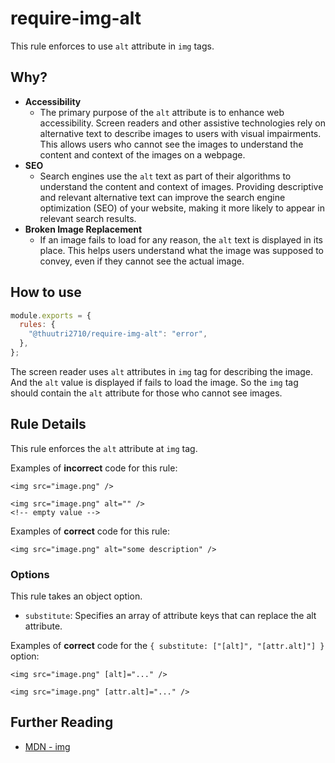 # require-img-alt

This rule enforces to use `alt` attribute in `img` tags.

## Why?

- **Accessibility**
  - The primary purpose of the `alt` attribute is to enhance web accessibility. Screen readers and other assistive technologies rely on alternative text to describe images to users with visual impairments. This allows users who cannot see the images to understand the content and context of the images on a webpage.
- **SEO**
  - Search engines use the `alt` text as part of their algorithms to understand the content and context of images. Providing descriptive and relevant alternative text can improve the search engine optimization (SEO) of your website, making it more likely to appear in relevant search results.
- **Broken Image Replacement**
  - If an image fails to load for any reason, the `alt` text is displayed in its place. This helps users understand what the image was supposed to convey, even if they cannot see the actual image.

## How to use

```js,.eslintrc.js
module.exports = {
  rules: {
    "@thuutri2710/require-img-alt": "error",
  },
};
```

The screen reader uses `alt` attributes in `img` tag for describing the image.
And the `alt` value is displayed if fails to load the image.
So the `img` tag should contain the `alt` attribute for those who cannot see images.

## Rule Details

This rule enforces the `alt` attribute at `img` tag.

Examples of **incorrect** code for this rule:

```html,incorrect
<img src="image.png" />

<img src="image.png" alt="" />
<!-- empty value -->
```

Examples of **correct** code for this rule:

```html,correct
<img src="image.png" alt="some description" />
```

### Options

This rule takes an object option.

- `substitute`: Specifies an array of attribute keys that can replace the alt attribute.

Examples of **correct** code for the `{ substitute: ["[alt]", "[attr.alt]"] }` option:

```html,correct
<img src="image.png" [alt]="..." />

<img src="image.png" [attr.alt]="..." />
```

## Further Reading

- [MDN - img](https://developer.mozilla.org/en-US/docs/Web/HTML/Element/img)
